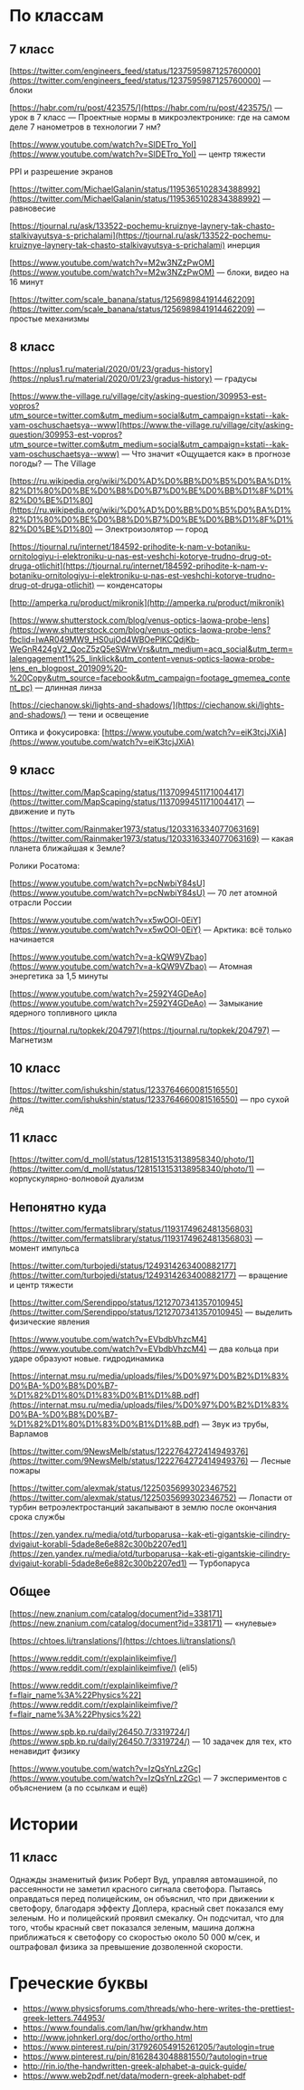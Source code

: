 # По классам

## 7 класс

[https://twitter.com/engineers_feed/status/1237595987125760000](https://twitter.com/engineers_feed/status/1237595987125760000) — блоки

[https://habr.com/ru/post/423575/](https://habr.com/ru/post/423575/) — урок в 7 класс — Проектные нормы в микроэлектронике: где на самом деле 7 нанометров в технологии 7 нм?

[https://www.youtube.com/watch?v=SIDETro_YoI](https://www.youtube.com/watch?v=SIDETro_YoI) — центр тяжести

PPI и разрешение экранов

[https://twitter.com/MichaelGalanin/status/1195365102834388992](https://twitter.com/MichaelGalanin/status/1195365102834388992) — равновесие

[https://tjournal.ru/ask/133522-pochemu-kruiznye-laynery-tak-chasto-stalkivayutsya-s-prichalami](https://tjournal.ru/ask/133522-pochemu-kruiznye-laynery-tak-chasto-stalkivayutsya-s-prichalami) инерция

[https://www.youtube.com/watch?v=M2w3NZzPwOM](https://www.youtube.com/watch?v=M2w3NZzPwOM) — блоки, видео на 16 минут

[https://twitter.com/scale_banana/status/1256989841914462209](https://twitter.com/scale_banana/status/1256989841914462209) — простые механизмы

## 8 класс

[https://nplus1.ru/material/2020/01/23/gradus-history](https://nplus1.ru/material/2020/01/23/gradus-history) — градусы

[https://www.the-village.ru/village/city/asking-question/309953-est-vopros?utm_source=twitter.com&utm_medium=social&utm_campaign=kstati--kak-vam-oschuschaetsya--www](https://www.the-village.ru/village/city/asking-question/309953-est-vopros?utm_source=twitter.com&utm_medium=social&utm_campaign=kstati--kak-vam-oschuschaetsya--www) — Что значит «Ощущается как» в прогнозе погоды? — The Village

[https://ru.wikipedia.org/wiki/%D0%AD%D0%BB%D0%B5%D0%BA%D1%82%D1%80%D0%BE%D0%B8%D0%B7%D0%BE%D0%BB%D1%8F%D1%82%D0%BE%D1%80](https://ru.wikipedia.org/wiki/%D0%AD%D0%BB%D0%B5%D0%BA%D1%82%D1%80%D0%BE%D0%B8%D0%B7%D0%BE%D0%BB%D1%8F%D1%82%D0%BE%D1%80) — Электроизолятор — город

[https://tjournal.ru/internet/184592-prihodite-k-nam-v-botaniku-ornitologiyu-i-elektroniku-u-nas-est-veshchi-kotorye-trudno-drug-ot-druga-otlichit](https://tjournal.ru/internet/184592-prihodite-k-nam-v-botaniku-ornitologiyu-i-elektroniku-u-nas-est-veshchi-kotorye-trudno-drug-ot-druga-otlichit) — конденсаторы

[http://amperka.ru/product/mikronik](http://amperka.ru/product/mikronik)

[https://www.shutterstock.com/blog/venus-optics-laowa-probe-lens](https://www.shutterstock.com/blog/venus-optics-laowa-probe-lens?fbclid=IwAR049MW9_HS0ujOd4WBOePlKCQdjKb-WeGnR424gV2_QocZ5zQ5eSWrwVrs&utm_medium=acq_social&utm_term=lalengagement1%25_linklick&utm_content=venus-optics-laowa-probe-lens_en_blogpost_201909%20-%20Copy&utm_source=facebook&utm_campaign=footage_gmemea_content_pc) — длинная линза

[https://ciechanow.ski/lights-and-shadows/](https://ciechanow.ski/lights-and-shadows/) — тени и освещение

Оптика и фокусировка: [https://www.youtube.com/watch?v=eiK3tcjJXiA](https://www.youtube.com/watch?v=eiK3tcjJXiA)

## 9 класс

[https://twitter.com/MapScaping/status/1137099451171004417](https://twitter.com/MapScaping/status/1137099451171004417) — движение и путь

[https://twitter.com/Rainmaker1973/status/1203316334077063169](https://twitter.com/Rainmaker1973/status/1203316334077063169) — какая планета ближайшая к Земле?

Ролики Росатома:

[https://www.youtube.com/watch?v=pcNwbiY84sU](https://www.youtube.com/watch?v=pcNwbiY84sU) — 70 лет атомной отрасли России

[https://www.youtube.com/watch?v=x5wOOl-0EiY](https://www.youtube.com/watch?v=x5wOOl-0EiY) — Арктика: всё только начинается

[https://www.youtube.com/watch?v=a-kQW9VZbao](https://www.youtube.com/watch?v=a-kQW9VZbao) — Атомная энергетика за 1,5 минуты

[https://www.youtube.com/watch?v=2592Y4GDeAo](https://www.youtube.com/watch?v=2592Y4GDeAo) — Замыкание ядерного топливного цикла

[https://tjournal.ru/topkek/204797](https://tjournal.ru/topkek/204797) — Магнетизм

## 10 класс

[https://twitter.com/ishukshin/status/1233764660081516550](https://twitter.com/ishukshin/status/1233764660081516550) — про сухой лёд

## 11 класс

[https://twitter.com/d_moll/status/1281513153138958340/photo/1](https://twitter.com/d_moll/status/1281513153138958340/photo/1) — корпускулярно-волновой дуализм

## Непонятно куда

[https://twitter.com/fermatslibrary/status/1193174962481356803](https://twitter.com/fermatslibrary/status/1193174962481356803) — момент импульса

[https://twitter.com/turbojedi/status/1249314263400882177](https://twitter.com/turbojedi/status/1249314263400882177) — вращение и центр тяжести

[https://twitter.com/Serendippo/status/1212707341357010945](https://twitter.com/Serendippo/status/1212707341357010945) — выделить физические явления

[https://www.youtube.com/watch?v=EVbdbVhzcM4](https://www.youtube.com/watch?v=EVbdbVhzcM4) — два кольца при ударе образуют новые. гидродинамика

[https://internat.msu.ru/media/uploads/files/%D0%97%D0%B2%D1%83%D0%BA-%D0%B8%D0%B7-%D1%82%D1%80%D1%83%D0%B1%D1%8B.pdf](https://internat.msu.ru/media/uploads/files/%D0%97%D0%B2%D1%83%D0%BA-%D0%B8%D0%B7-%D1%82%D1%80%D1%83%D0%B1%D1%8B.pdf) — Звук из трубы, Варламов

[https://twitter.com/9NewsMelb/status/1222764272414949376](https://twitter.com/9NewsMelb/status/1222764272414949376) — Лесные пожары

[https://twitter.com/alexmak/status/1225035699302346752](https://twitter.com/alexmak/status/1225035699302346752) — Лопасти от турбин ветроэлектростанций закапывают в землю после окончания срока службы

[https://zen.yandex.ru/media/otd/turboparusa--kak-eti-gigantskie-cilindry-dvigaiut-korabli-5dade8e6e882c300b2207ed1](https://zen.yandex.ru/media/otd/turboparusa--kak-eti-gigantskie-cilindry-dvigaiut-korabli-5dade8e6e882c300b2207ed1) — Турбопаруса

## Общее

[https://new.znanium.com/catalog/document?id=338171](https://new.znanium.com/catalog/document?id=338171) — «нулевые»

[https://chtoes.li/translations/](https://chtoes.li/translations/)

[https://www.reddit.com/r/explainlikeimfive/](https://www.reddit.com/r/explainlikeimfive/) (eli5)

[https://www.reddit.com/r/explainlikeimfive/?f=flair_name%3A%22Physics%22](https://www.reddit.com/r/explainlikeimfive/?f=flair_name%3A%22Physics%22)

[https://www.spb.kp.ru/daily/26450.7/3319724/](https://www.spb.kp.ru/daily/26450.7/3319724/) — 10 задачек для тех, кто ненавидит физику

[https://www.youtube.com/watch?v=IzQsYnLz2Gc](https://www.youtube.com/watch?v=IzQsYnLz2Gc) — 7 экспериментов с объяснением (а по ссылкам и ещё)

# Истории

## 11 класс

Однажды знаменитый физик Роберт Вуд, управляя автомашиной, по рассеянности не заметил красного сигнала светофора. Пытаясь оправдаться перед полицейским, он объяснил, что при движении к светофору, благодаря эффекту Доплера, красный свет показался ему зеленым. Но и полицейский проявил смекалку. Он подсчитал, что для того, чтобы красный свет показался зеленым, машина должна приближаться к светофору со скоростью около 50 000 м/сек, и оштрафовал физика за превышение дозволенной скорости.


# Греческие буквы
* https://www.physicsforums.com/threads/who-here-writes-the-prettiest-greek-letters.744953/
* https://www.foundalis.com/lan/hw/grkhandw.htm
* http://www.johnkerl.org/doc/ortho/ortho.html
* https://www.pinterest.ru/pin/317926054915261205/?autologin=true
* https://www.pinterest.ru/pin/8162843048881550/?autologin=true
* http://rin.io/the-handwritten-greek-alphabet-a-quick-guide/
* https://www.web2pdf.net/data/modern-greek-alphabet-pdf